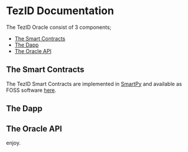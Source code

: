 # TezID Documentation

The TezID Oracle consist of 3 components;

* [The Smart Contracts](https://github.com/tezid/contracts)
* [The Dapp](https://tezid.net)
* [The Oracle API](https://tezid.net)

## The Smart Contracts

The TezID Smart Contracts are implemented in [SmartPy](https://smartpy.io/) and available as FOSS software [here](https://github.com/tezid/contracts).



## The Dapp


## The Oracle API


enjoy.
